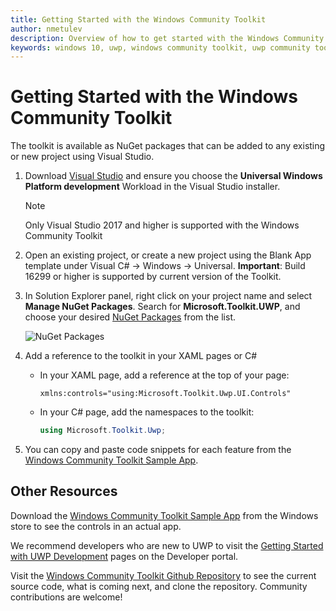 ```yaml
---
title: Getting Started with the Windows Community Toolkit
author: nmetulev
description: Overview of how to get started with the Windows Community Toolkit to build amazing UWP apps
keywords: windows 10, uwp, windows community toolkit, uwp community toolkit, uwp toolkit, get started, visual studio
---
```


# Getting Started with the Windows Community Toolkit

The toolkit is available as NuGet packages that can be added to any existing or new project using Visual Studio.

1. Download [Visual Studio](https://developer.microsoft.com/en-us/windows/downloads) and ensure you choose the **Universal Windows Platform development** Workload in the Visual Studio installer.

   > [!NOTE]
   > Only Visual Studio 2017 and higher is supported with the Windows Community Toolkit

2. Open an existing project, or create a new project using the Blank App template under Visual C# -> Windows -> Universal.  **Important**:  Build 16299 or higher is supported by current version of the Toolkit.

3. In Solution Explorer panel, right click on your project name and select **Manage NuGet Packages**. Search for **Microsoft.Toolkit.UWP**, and choose your desired [NuGet Packages](Nuget-Packages.md) from the list.

    ![NuGet Packages](resources/images/ManageNugetPackages.png "Manage NuGet Packages Image")

4. Add a reference to the toolkit in your XAML pages or C#

    * In your XAML page, add a reference at the top of your page:

        ```xaml
        xmlns:controls="using:Microsoft.Toolkit.Uwp.UI.Controls"
        ```

    * In your C# page, add the namespaces to the toolkit:

        ```c#
        using Microsoft.Toolkit.Uwp;
        ```


5. You can copy and paste code snippets for each feature from the [Windows Community Toolkit Sample App](http://aka.ms/uwptoolkitapp). 

## Other Resources 

Download the [Windows Community Toolkit Sample App](http://aka.ms/uwptoolkitapp) from the Windows store to see the controls in an actual app.

We recommend developers who are new to UWP to visit the [Getting Started with UWP Development](https://developer.microsoft.com/en-us/windows/getstarted) pages on the Developer portal. 

Visit the [Windows Community Toolkit Github Repository](http://aka.ms/uwptoolkit) to see the current source code, what is coming next, and clone the repository.  Community contributions are welcome!

